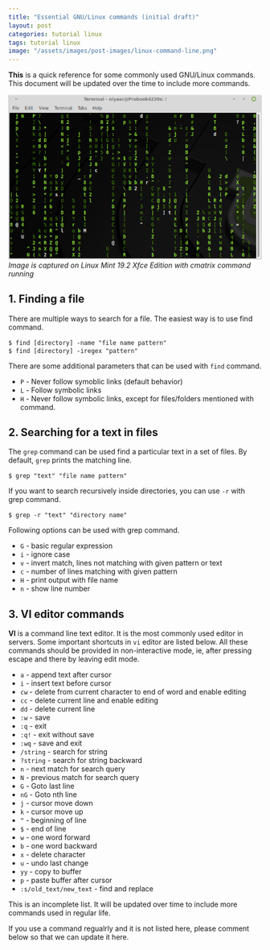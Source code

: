 ```yaml
---
title: "Essential GNU/Linux commands (initial draft)"
layout: post
categories: tutorial linux
tags: tutorial linux
image: "/assets/images/post-images/linux-command-line.png"
---
```


**This** is a quick reference for some commonly used GNU/Linux commands. This document will be updated over the time to include more commands.

![Linux Terminal Preview](/assets/images/post-images/linux-command-line.png)
*Image is captured on Linux Mint 19.2 Xfce Edition with cmatrix command running*

## 1. Finding a file
There are multiple ways to search for a file. The easiest way is to use find command.
```
$ find [directory] -name "file name pattern"
$ find [directory] -iregex "pattern"
```
There are some additional parameters that can be used with `find` command.
- `P` - Never follow symoblic links (default behavior)
- `L` - Follow symbolic links
- `H` - Never follow symbolic links, except for files/folders mentioned with command.

## 2. Searching for a text in files
The `grep` command can be used find a particular text in a set of files. By default, `grep` prints the matching line.
```
$ grep "text" "file name pattern"
```
If you want to search recursively inside directories, you can use `-r` with grep command.
```
$ grep -r "text" "directory name"
```

Following options can be used with grep command.
- `G` - basic regular expression
- `i` - ignore case
- `v` - invert match, lines not matching with given pattern or text
- `c` - number of lines matching with given pattern
- `H` - print output with file name
- `n` - show line number

## 3. VI editor commands
**VI** is a command line text editor. It is the most commonly used editor in servers. Some important shortcuts in `vi` editor are listed below. All these commands should be provided in non-interactive mode, ie, after pressing escape and there by leaving edit mode.
- `a` - append text after cursor
- `i` - insert text before cursor
- `cw` - delete from current character to end of word and enable editing
- `cc` - delete current line and enable editing
- `dd` - delete current line
- `:w` - save
- `:q` - exit
- `:q!` - exit without save
- `:wq` - save and exit
- `/string` - search for string
- `?string` - search for string backward
- `n` - next match for search query
- `N` - previous match for search query
- `G` - Goto last line
- `nG` - Goto nth line
- `j` - cursor move down
- `k` - cursor move up
- `^` - beginning of line
- `$` - end of line
- `w` - one word forward
- `b` - one word backward
- `x` - delete character
- `u` - undo last change
- `yy` - copy to buffer
- `p` - paste buffer after cursor
- `:s/old_text/new_text` - find and replace


This is an incomplete list. It will be updated over time to include more commands used in regular life.

If you use a command regualrly and it is not listed here, please comment below so that we can update it here.

